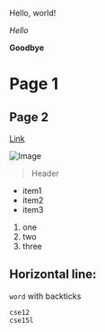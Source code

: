 Hello, world!

*Hello*

**Goodbye**

# Page 1

## Page 2

[Link](http://google.com)

![Image](http://url/a.png)	

> Header
> 
* item1
* item2
* item3

1. one
2. two
3. three

Horizontal line:
---

`word` with backticks

```
cse12
cse15l
```


